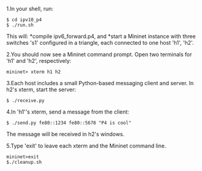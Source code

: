 ﻿
1.In your shell, run:
```
$ cd ipv10_p4
$ ./run.sh
```

This will:
*compile ipv6_forward.p4, and
*start a Mininet instance with three switches 's1' configured in a triangle, each connected to one host 'h1', 'h2'.

2.You should now see a Mininet command prompt. Open two terminals for 'h1' and 'h2', respectively:

```
mininet> xterm h1 h2
```

3.Each host includes a small Python-based messaging client and server. In h2's xterm, start the server:
```
$ ./receive.py
```

4.In 'h1''s xterm, send a message from the client:
```
$ ./send.py fe80::1234 fe80::5678 "P4 is cool"
```
The message will be received in h2's windows.

5.Type 'exit' to leave each xterm and the Mininet command line.
```
mininet>exit
$./cleanup.sh
```

